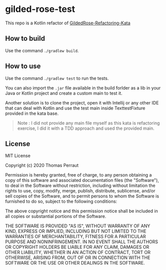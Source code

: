# gilded-rose-test
This repo is a Kotlin refactor of [GildedRose-Refactoring-Kata](https://github.com/emilybache/GildedRose-Refactoring-Kata)

## How to build

Use the command `./gradlew build`.

## How to use

Use the command `./gradlew test` to run the tests.

You can also import the `.jar` file available in the build forlder as a lib in your Java or Kotlin project and create a
custom main to test it.

Another solution is to clone the project, open it with Intellij or any other IDE that can deal with Kotlin and use the
test main inside TexttestFixture provided in the kata base.

> Note : I did not provide any main file myself as this kata is refactoring exercise, I did it with a TDD approach and
> used the provided main.

## License

MIT License

Copyright (c) 2020 Thomas Perraut

Permission is hereby granted, free of charge, to any person obtaining a copy
of this software and associated documentation files (the "Software"), to deal
in the Software without restriction, including without limitation the rights
to use, copy, modify, merge, publish, distribute, sublicense, and/or sell
copies of the Software, and to permit persons to whom the Software is
furnished to do so, subject to the following conditions:

The above copyright notice and this permission notice shall be included in all
copies or substantial portions of the Software.

THE SOFTWARE IS PROVIDED "AS IS", WITHOUT WARRANTY OF ANY KIND, EXPRESS OR
IMPLIED, INCLUDING BUT NOT LIMITED TO THE WARRANTIES OF MERCHANTABILITY,
FITNESS FOR A PARTICULAR PURPOSE AND NONINFRINGEMENT. IN NO EVENT SHALL THE
AUTHORS OR COPYRIGHT HOLDERS BE LIABLE FOR ANY CLAIM, DAMAGES OR OTHER
LIABILITY, WHETHER IN AN ACTION OF CONTRACT, TORT OR OTHERWISE, ARISING FROM,
OUT OF OR IN CONNECTION WITH THE SOFTWARE OR THE USE OR OTHER DEALINGS IN THE
SOFTWARE.